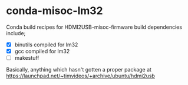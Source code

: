 # conda-misoc-lm32

Conda build recipes for HDMI2USB-misoc-firmware build dependencies include;

 - [x] binutils compiled for lm32
 - [x] gcc compiled for lm32
 - [ ] makestuff
 
Basically, anything which hasn't gotten a proper package at https://launchpad.net/~timvideos/+archive/ubuntu/hdmi2usb
